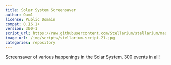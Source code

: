 ```yaml
---
title: Solar System Screensaver
author: Qam1
license: Public Domain
compat: 0.16.1+
version: 300-1
script_url: https://raw.githubusercontent.com/Stellarium/stellarium/master/scripts/solar_system_screensaver.ssc
image_url: /img/scripts/stellarium-script-21.jpg
categories: repository
---
```

Screensaver of various happenings in the Solar System. 300 events in all!
